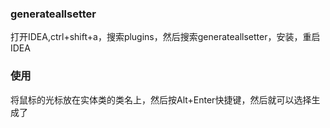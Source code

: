 ### generateallsetter

打开IDEA,ctrl+shift+a，搜索plugins，然后搜索generateallsetter，安装，重启IDEA


### 使用

将鼠标的光标放在实体类的类名上，然后按Alt+Enter快捷键，然后就可以选择生成了


